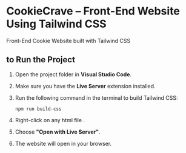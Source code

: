 # CookieCrave – Front-End Website Using Tailwind CSS
Front-End Cookie Website built with Tailwind CSS

##  to Run the Project

1. Open the project folder in **Visual Studio Code**.
2. Make sure you have the **Live Server** extension installed.
3. Run the following command in the terminal to build Tailwind CSS:
   
       npm run build-css

4. Right-click on any html file .
5. Choose **"Open with Live Server"**.
6. The website will open in your browser.
